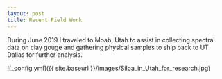 ```yaml
---
layout: post
title: Recent Field Work
---
```

During June 2019 I traveled to Moab, Utah to assist in collecting spectral data on clay gouge and gathering physical samples to ship back to UT Dallas for further analysis.

![_config.yml]({{ site.baseurl }}/images/Siloa_in_Utah_for_research.jpg)

